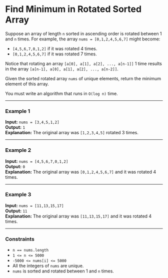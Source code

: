 # Find Minimum in Rotated Sorted Array

Suppose an array of length `n` sorted in ascending order is rotated between 1 and `n` times. For example, the array `nums = [0,1,2,4,5,6,7]` might become:

- `[4,5,6,7,0,1,2]` if it was rotated 4 times.
- `[0,1,2,4,5,6,7]` if it was rotated 7 times.

Notice that rotating an array `[a[0], a[1], a[2], ..., a[n-1]]` 1 time results in the array `[a[n-1], a[0], a[1], a[2], ..., a[n-2]]`.

Given the sorted rotated array `nums` of unique elements, return the minimum element of this array.

You must write an algorithm that runs in `O(log n)` time.

---

### Example 1

**Input:** `nums = [3,4,5,1,2]`  
**Output:** `1`  
**Explanation:** The original array was `[1,2,3,4,5]` rotated 3 times.

---

### Example 2

**Input:** `nums = [4,5,6,7,0,1,2]`  
**Output:** `0`  
**Explanation:** The original array was `[0,1,2,4,5,6,7]` and it was rotated 4 times.

---

### Example 3

**Input:** `nums = [11,13,15,17]`  
**Output:** `11`  
**Explanation:** The original array was `[11,13,15,17]` and it was rotated 4 times.

---

### Constraints

- `n == nums.length`
- `1 <= n <= 5000`
- `-5000 <= nums[i] <= 5000`
- All the integers of `nums` are unique.
- `nums` is sorted and rotated between 1 and `n` times.
